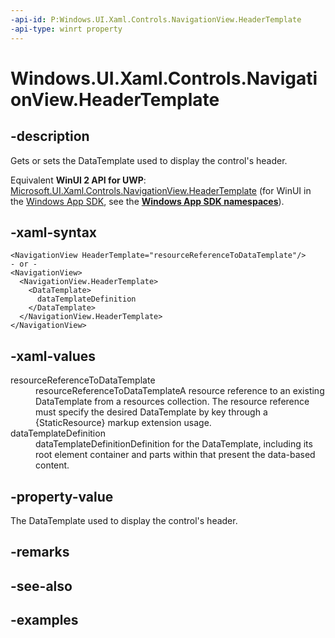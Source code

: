 ```yaml
---
-api-id: P:Windows.UI.Xaml.Controls.NavigationView.HeaderTemplate
-api-type: winrt property
---
```


<!-- Property syntax.
public DataTemplate HeaderTemplate { get;  set; }
-->

# Windows.UI.Xaml.Controls.NavigationView.HeaderTemplate

## -description

Gets or sets the DataTemplate used to display the control's header.

Equivalent **WinUI 2 API for UWP**: [Microsoft.UI.Xaml.Controls.NavigationView.HeaderTemplate](/windows/winui/api/microsoft.ui.xaml.controls.navigationview.headertemplate) (for WinUI in the [Windows App SDK](/windows/apps/windows-app-sdk/), see the **[Windows App SDK namespaces](/windows/windows-app-sdk/api/winrt/)**).

## -xaml-syntax

```xaml
<NavigationView HeaderTemplate="resourceReferenceToDataTemplate"/>
- or -
<NavigationView>
  <NavigationView.HeaderTemplate>
    <DataTemplate>
      dataTemplateDefinition
    </DataTemplate>
  </NavigationView.HeaderTemplate>
</NavigationView>
```

## -xaml-values

<dl><dt>resourceReferenceToDataTemplate</dt><dd>resourceReferenceToDataTemplateA resource reference to an existing DataTemplate from a resources collection. The resource reference must specify the desired DataTemplate by key through a {StaticResource} markup extension usage.</dd>
<dt>dataTemplateDefinition</dt><dd>dataTemplateDefinitionDefinition for the DataTemplate, including its root element container and parts within that present the data-based content.</dd>
</dl>

## -property-value

The DataTemplate used to display the control's header.

## -remarks

## -see-also

## -examples

